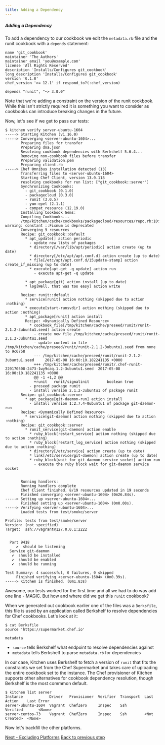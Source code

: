 ```yaml
---
title: Adding a Dependency
---
```


##### Adding a Dependency

To add a dependency to our cookbook we edit the `metadata.rb` file and the runit cookbook with a `depends` statement:

~~~
name 'git_cookbook'
maintainer 'The Authors'
maintainer_email 'you@example.com'
license 'All Rights Reserved'
description 'Installs/Configures git_cookbook'
long_description 'Installs/Configures git_cookbook'
version '0.1.0'
chef_version '>= 12.1' if respond_to?(:chef_version)

depends "runit", "~> 3.0.0"
~~~

Note that we're adding a constraint on the version of the runit cookbook. While this isn't strictly required it is something you want to consider as cookbooks can introduce breaking changes in the future.

Now, let's see if we get to pass our tests:

~~~
$ kitchen verify server-ubuntu-1604
-----> Starting Kitchen (v1.16.0)
-----> Converging <server-ubuntu-1604>...
       Preparing files for transfer
       Preparing dna.json
       Resolving cookbook dependencies with Berkshelf 5.6.4...
       Removing non-cookbook files before transfer
       Preparing validation.pem
       Preparing client.rb
-----> Chef Omnibus installation detected (13)
       Transferring files to <server-ubuntu-1604>
       Starting Chef Client, version 13.0.118
       resolving cookbooks for run list: ["git_cookbook::server"]
       Synchronizing Cookbooks:
         - git_cookbook (0.1.0)
         - packagecloud (0.3.0)
         - runit (3.0.5)
         - yum-epel (2.1.1)
         - compat_resource (12.19.0)
       Installing Cookbook Gems:
       Compiling Cookbooks...
       /tmp/kitchen/cache/cookbooks/packagecloud/resources/repo.rb:10: warning: constant ::Fixnum is deprecated
       Converging 9 resources
       Recipe: git_cookbook::default
         * apt_update[] action periodic
           - update new lists of packages
           * directory[/var/lib/apt/periodic] action create (up to date)
           * directory[/etc/apt/apt.conf.d] action create (up to date)
           * file[/etc/apt/apt.conf.d/15update-stamp] action create_if_missing (up to date)
           * execute[apt-get -q update] action run
             - execute apt-get -q update

         * apt_package[git] action install (up to date)
         * log[Well, that was too easy] action write

       Recipe: runit::default
         * service[runit] action nothing (skipped due to action :nothing)
         * execute[start-runsvdir] action nothing (skipped due to action :nothing)
         * apt_package[runit] action install
         Recipe: <Dynamically Defined Resource>
           * cookbook_file[/tmp/kitchen/cache/preseed/runit/runit-2.1.2-3ubuntu1.seed] action create
             - create new file /tmp/kitchen/cache/preseed/runit/runit-2.1.2-3ubuntu1.seed
             - update content in file /tmp/kitchen/cache/preseed/runit/runit-2.1.2-3ubuntu1.seed from none to 9c6758
             --- /tmp/kitchen/cache/preseed/runit/runit-2.1.2-3ubuntu1.seed     2017-05-08 16:00:10.182241135 +0000
             +++ /tmp/kitchen/cache/preseed/runit/.chef-runit-220170508-2473-1wy9caq.1.2-3ubuntu1.seed  2017-05-08 16:00:10.182241135 +0000
             @@ -1 +1,2 @@
             +runit   runit/signalinit        boolean true
           - preseed package runit
           - install version 2.1.2-3ubuntu1 of package runit
       Recipe: git_cookbook::server
         * apt_package[git-daemon-run] action install
           - install version 1:2.7.4-0ubuntu1 of package git-daemon-run
       Recipe: <Dynamically Defined Resource>
         * service[git-daemon] action nothing (skipped due to action :nothing)
       Recipe: git_cookbook::server
         * runit_service[git-daemon] action enable
           * ruby_block[restart_service] action nothing (skipped due to action :nothing)
           * ruby_block[restart_log_service] action nothing (skipped due to action :nothing)
           * directory[/etc/service] action create (up to date)
           * link[/etc/service/git-daemon] action create (up to date)
           * ruby_block[wait for git-daemon service socket] action run
             - execute the ruby block wait for git-daemon service socket


       Running handlers:
       Running handlers complete
       Chef Client finished, 8/19 resources updated in 19 seconds
       Finished converging <server-ubuntu-1604> (0m26.84s).
-----> Setting up <server-ubuntu-1604>...
       Finished setting up <server-ubuntu-1604> (0m0.00s).
-----> Verifying <server-ubuntu-1604>...
       Loaded tests from test/smoke/server

Profile: tests from test/smoke/server
Version: (not specified)
Target:  ssh://vagrant@127.0.0.1:2222


  Port 9418
     ✔  should be listening
  Service git-daemon
   ✔  should be installed
   ✔  should be enabled
   ✔  should be running

Test Summary: 4 successful, 0 failures, 0 skipped
     Finished verifying <server-ubuntu-1604> (0m0.39s).
-----> Kitchen is finished. (0m1.83s)
~~~

Awesome, our tests worked for the first time and all we had to do was add one line - MAGIC. But how and where did we get this `runit` cookbook?

When we generated out cookbook earlier one of the files was a `Berksfile`, this file is used by an application called Berkshelf to resolve dependencies for Chef cookbooks. Let's look at it:

~~~
$ cat Berksfile
source 'https://supermarket.chef.io'

metadata
~~~

- `source` tells Berkshelf what endpoint to resolve dependencies against
- `metadata` tells Berkshelf to parse `metadata.rb` for dependencies

In our case, Kitchen uses Berkshelf to fetch a version of `runit` that fits the constraints we set from the Chef Supermarket and takes care of uploading the entire cookbook set to the instance. The Chef provisioner of Kitchen supports other alternatives for cookbook dependency resolution, though Berkshelf is the most commmon default.

~~~
$ kitchen list server
Instance            Driver   Provisioner  Verifier  Transport  Last Action    Last Error
server-ubuntu-1604  Vagrant  ChefZero     Inspec    Ssh        Verified       <None>
server-centos-73    Vagrant  ChefZero     Inspec    Ssh        <Not Created>  <None>
~~~

Now let's backfill the other platforms.

<div class="sidebar--footer">
<a class="button primary-cta" href="/docs/getting-started/excluding-platforms">Next - Excluding Platforms</a>
<a class="sidebar--footer--back" href="/docs/getting-started/adding-recipe">Back to previous step</a>
</div>
